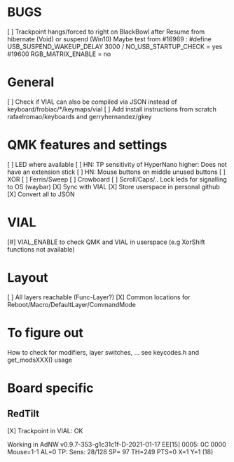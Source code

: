# BUGS
[ ] Trackpoint hangs/forced to right on BlackBowl after Resume from hibernate (Void) or suspend (Win10)
    Maybe test from #16969 :
    #define USB_SUSPEND_WAKEUP_DELAY 3000 / NO_USB_STARTUP_CHECK = yes
    #19600
    RGB_MATRIX_ENABLE = no

# General
[ ] Check if VIAL can also be compiled via JSON instead of keyboard/frobiac/*/keymaps/vial
[ ] Add install instructions from scratch rafaelromao/keyboards and gerryhernandez/gkey

# QMK features and settings
[ ] LED where available
[ ] HN: TP sensitivity of HyperNano higher: Does not have an extension stick
[ ] HN: Mouse buttons on middle unused buttons
[ ] XOR
[ ] Ferris/Sweep
[ ] Crowboard
[ ] Scroll/Caps/.. Lock leds for signalling to OS (waybar)
[X] Sync with VIAL
[X] Store userspace in personal github
[X] Convert all to JSON

# VIAL
[#] VIAL_ENABLE to check QMK and VIAL in userspace (e.g XorShift functions not available)

# Layout
[ ] All layers reachable (Func-Layer?)
[X] Common locations for Reboot/Macro/DefaultLayer/CommandMode

# To figure out
How to check for modifiers, layer switches, ... see keycodes.h and get_modsXXX() usage


# Board specific

## RedTilt

[X] Trackpoint in VIAL: OK

Working in AdNW v0.9.7-353-g1c31c1f-D-2021-01-17
    EE[15] 0005: 0C 0000 Mouse=1-1 AL=0
    TP: Sens:  28/128 SP= 97 TH=249
    PTS=0 X=1 Y=1 (18)
